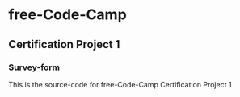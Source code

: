 # free-Code-Camp

## Certification Project 1

### Survey-form

This is the source-code for free-Code-Camp Certification Project 1
